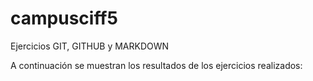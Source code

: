 # campusciff5
Ejercicios GIT, GITHUB y MARKDOWN

A continuación se muestran los resultados de los ejercicios realizados:
